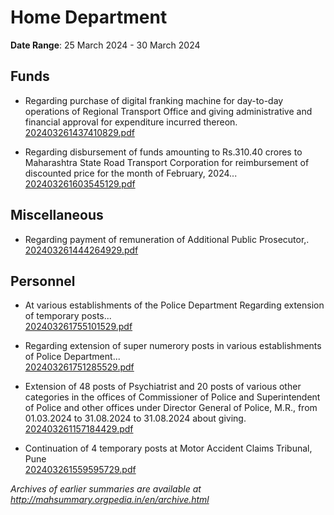# Home Department

**Date Range**: 25 March 2024 - 30 March 2024


## Funds
- Regarding purchase of digital franking machine for day-to-day operations of Regional Transport Office and giving administrative and financial approval for expenditure incurred thereon.\
  [202403261437410829.pdf](https://gr.maharashtra.gov.in/Site/Upload/Government%20Resolutions/English/202403261437410829.pdf)

- Regarding disbursement of funds amounting to Rs.310.40 crores to Maharashtra State Road Transport Corporation for reimbursement of discounted price for the month of February, 2024...\
  [202403261603545129.pdf](https://gr.maharashtra.gov.in/Site/Upload/Government%20Resolutions/English/202403261603545129.pdf)

## Miscellaneous
- Regarding payment of remuneration of Additional Public Prosecutor,.\
  [202403261444264929.pdf](https://gr.maharashtra.gov.in/Site/Upload/Government%20Resolutions/English/202403261444264929.pdf)

## Personnel
- At various establishments of the Police Department Regarding extension of temporary posts...\
  [202403261755101529.pdf](https://gr.maharashtra.gov.in/Site/Upload/Government%20Resolutions/English/202403261755101529.pdf)

- Regarding extension of super numerory  posts in various establishments of Police Department...\
  [202403261751285529.pdf](https://gr.maharashtra.gov.in/Site/Upload/Government%20Resolutions/English/202403261751285529.pdf)

- Extension of 48 posts of Psychiatrist and 20 posts of various other categories in the offices of Commissioner of Police and Superintendent of Police and other offices under Director General of Police, M.R., from 01.03.2024 to 31.08.2024 to 31.08.2024 about giving.\
  [202403261157184429.pdf](https://gr.maharashtra.gov.in/Site/Upload/Government%20Resolutions/English/202403261157184429.pdf)

- Continuation of 4 temporary posts at Motor Accident Claims Tribunal, Pune\
  [202403261559595729.pdf](https://gr.maharashtra.gov.in/Site/Upload/Government%20Resolutions/English/202403261559595729.pdf)


*Archives of earlier summaries are available at http://mahsummary.orgpedia.in/en/archive.html*
